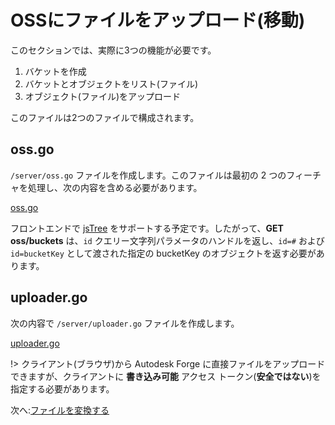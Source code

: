 # OSSにファイルをアップロード(移動)

このセクションでは、実際に3つの機能が必要です。

1. バケットを作成
2. バケットとオブジェクトをリスト(ファイル)
3. オブジェクト(ファイル)をアップロード

このファイルは2つのファイルで構成されます。

## oss.go

`/server/oss.go` ファイルを作成します。このファイルは最初の 2 つのフィーチャを処理し、次の内容を含める必要があります。

[oss.go](_snippets/viewmodels/go/oss.go ':include :type=code go')

フロントエンドで [jsTree](https://www.jstree.com/) をサポートする予定です。したがって、**GET oss/buckets** は、`id` クエリー文字列パラメータのハンドルを返し、`id=#` および `id=bucketKey` として渡された指定の bucketKey のオブジェクトを返す必要があります。


## uploader.go

次の内容で `/server/uploader.go` ファイルを作成します。

[uploader.go](_snippets/viewmodels/go/uploader.go ':include :type=code go')

!> クライアント(ブラウザ)から Autodesk Forge に直接ファイルをアップロードできますが、クライアントに **書き込み可能** アクセス トークン(**安全ではない**)を指定する必要があります。

次へ:[ファイルを変換する](modelderivative/translate/)